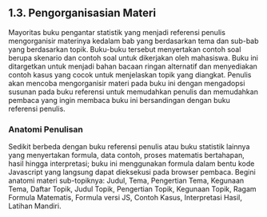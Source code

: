 ## 1.3. Pengorganisasian Materi

Mayoritas buku pengantar statistik yang menjadi referensi penulis mengorganisir materinya kedalam bab yang berdasarkan tema dan sub-bab yang berdasarkan topik. Buku-buku tersebut menyertakan contoh soal berupa skenario dan contoh soal untuk dikerjakan oleh mahasiswa. Buku ini ditargetkan untuk menjadi bahan bacaan ringan alternatif dan menyediakan contoh kasus yang cocok untuk menjelaskan topik yang diangkat. Penulis akan mencoba mengorganisir materi pada buku ini dengan mengadopsi susunan pada buku referensi untuk memudahkan penulis dan memudahkan pembaca yang ingin membaca buku ini bersandingan dengan buku referensi penulis.

### Anatomi Penulisan

Sedikit berbeda dengan buku referensi penulis atau buku statistik lainnya yang menyertakan formula, data contoh, proses matematis bertahapan, hasil hingga interpretasi; buku ini menggunakan formula dalam bentu kode Javascript yang langsung dapat dieksekusi pada browser pembaca. Begini anatomi materi sub-topiknya: Judul, Tema, Pengertian Tema, Kegunaan Tema, Daftar Topik, Judul Topik, Pengertian Topik, Kegunaan Topik, Ragam Formula Matematis, Formula versi JS, Contoh Kasus, Interpretasi Hasil, Latihan Mandiri.
